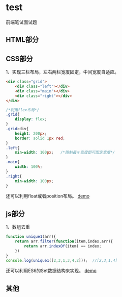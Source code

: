 # test
前端笔试面试题

## HTML部分


## CSS部分
1、实现三栏布局，左右两栏宽度固定，中间宽度自适应。
```html
<div class="grid">
    <div class="left"></div>
    <div class="main"></div>
    <div class="right"></div>
</div>
```

```css
/*利用flex布局*/
.grid{
    display: flex;
}
.grid>div{
    height: 200px;
    border: solid 1px red;
}
.left{
    min-width: 100px;   /*限制最小宽度即可固定宽度*/
}
.main{
    width: 100%;
}
.right{
    min-width: 100px;
}
```
还可以利用float或者position布局。
[demo](https://zwl-jasmine95.github.io/test/css/one.html)

## js部分
1、数组去重
```js
function unique1(arr){
    return arr.filter(function(item,index,arr){
        return arr.indexOf(item) == index;
    })
}
console.log(unique1([2,3,1,3,4,2]));  //[2,3,1,4]
```
还可以利用ES6的Set数据结构来实现。
[demo](./js/one.js)

## 其他
